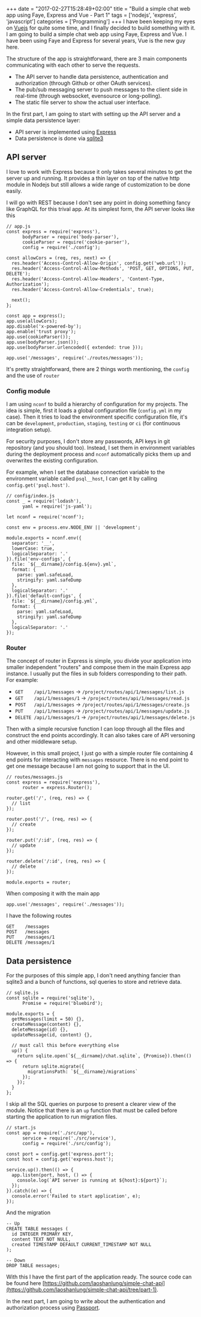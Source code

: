 +++
date = "2017-02-27T15:28:49+02:00"
title = "Build a simple chat web app using Faye, Express and Vue - Part 1"
tags = ['nodejs', 'express', 'javascript']
categories = ['Programming']
+++
I have been keeping my eyes on [Vuejs](https://vuejs.org/) for quite some time, and I finally decided to build something with it. I am going to build a simple chat web app using Faye, Express and Vue. I have been using Faye and Express for several years, Vue is the new guy here.

<!--more-->

The structure of the app is straightforward, there are 3 main components communicating with each other to serve the requests.

- The API server to handle data persistence, authentication and authorization (through Github or other OAuth services).
- The pub/sub messaging server to push messages to the client side in real-time (through websocket, evensource or long-polling).
- The static file server to show the actual user interface.

In the first part, I am going to start with setting up the API server and a simple data persistence layer:

- API server is implemented using [Express](http://expressjs.com/)
- Data persistence is done via [sqlite3](https://github.com/kriasoft/node-sqlite)

## API server
I love to work with Express because it only takes several minutes to get the server up and running. It provides a thin layer on top of the native http module in Nodejs but still allows a wide range of customization to be done easily.

I will go with REST because I don't see any point in doing something fancy like GraphQL for this trival app. At its simplest form, the API server looks like this
```
// app.js
const express = require('express'),
      bodyParser = require('body-parser'),
      cookieParser = require('cookie-parser'),
      config = require('./config');

const allowCors = (req, res, next) => {
  res.header('Access-Control-Allow-Origin', config.get('web.url'));
  res.header('Access-Control-Allow-Methods', 'POST, GET, OPTIONS, PUT, DELETE');
  res.header('Access-Control-Allow-Headers', 'Content-Type, Authorization');
  res.header('Access-Control-Allow-Credentials', true);

  next();
};

const app = express();
app.use(allowCors);
app.disable('x-powered-by');
app.enable('trust proxy');
app.use(cookieParser());
app.use(bodyParser.json());
app.use(bodyParser.urlencoded({ extended: true }));

app.use('/messages', require('./routes/messages'));
```

It's pretty straightforward, there are 2 things worth mentioning, the `config` and the use of `router`

### Config module
I am using `nconf` to build a hierarchy of configuration for my projects. The idea is simple, first it loads a global configuration file (`config.yml` in my case). Then it tries to load the environment specific configuration file, it's can be `development`, `production`, `staging`, `testing` or `ci` (for continuous integration setup).

For security purposes, I don't store any passwords, API keys in git repository (and you should too). Instead, I set them in environment variables during the deployment process and `nconf` automatically picks them up and overwrites the existing configuration.

For example, when I set the database connection variable to the environment variable called `psql__host`, I can get it by calling `config.get('psql.host')`.

```
// config/index.js
const _ = require('lodash'),
      yaml = require('js-yaml');

let nconf = require('nconf');

const env = process.env.NODE_ENV || 'development';

module.exports = nconf.env({
  separator: '__',
  lowerCase: true,
  logicalSeparator: '.'
}).file('env-configs', {
  file: `${__dirname}/config.${env}.yml`,
  format: {
    parse: yaml.safeLoad,
    stringify: yaml.safeDump
  },
  logicalSeparator: '.'
}).file('default-configs', {
  file: `${__dirname}/config.yml`,
  format: {
    parse: yaml.safeLoad,
    stringify: yaml.safeDump
  },
  logicalSeparator: '.'
});
```

### Router
The concept of router in Express is simple, you divide your application into smaller independent "routers" and compose them in the main Express app instance. I usually put the files in sub folders corresponding to their path. For example:

- `GET    /api/1/messages`   -> `/project/routes/api/1/messages/list.js`
- `GET    /api/1/messages/1` -> `/project/routes/api/1/messages/read.js`
- `POST   /api/1/messages`   -> `/project/routes/api/1/messages/create.js`
- `PUT    /api/1/messages`   -> `/project/routes/api/1/messages/update.js`
- `DELETE /api/1/messages/1` -> `/project/routes/api/1/messages/delete.js`

Then with a simple recursive function I can loop through all the files and construct the end points accordingly. It can also takes care of API versoning and other middleware setup.

However, in this small project, I just go with a simple router file containing 4 end points for interacting with `messages` resource. There is no end point to get one message because I am not going to support that in the UI.

```
// routes/messages.js
const express = require('express'),
      router = express.Router();

router.get('/', (req, res) => {
  // list
});

router.post('/', (req, res) => {
  // create
});

router.put('/:id', (req, res) => {
  // update
});

router.delete('/:id', (req, res) => {
  // delete
});

module.exports = router;
```

When composing it with the main app

```
app.use('/messages', require('./messages'));
```

I have the following routes
```
GET    /messages
POST   /messages
PUT    /messages/1
DELETE /messages/1
```

## Data persistence
For the purposes of this simple app, I don't need anything fancier than sqlite3 and a bunch of functions, sql queries to store and retrieve data.

```
// sqlite.js
const sqlite = require('sqlite'),
      Promise = require('bluebird');

module.exports = {
  getMessages(limit = 50) {},
  createMessage(content) {},
  deleteMessage(id) {},
  updateMessage(id, content) {},

  // must call this before everything else
  up() {
    return sqlite.open(`${__dirname}/chat.sqlite`, {Promise}).then(() => {
      return sqlite.migrate({
        migrationsPath: `${__dirname}/migrations`
      });
    });
  }
};
```

I skip all the SQL queries on purpose to present a clearer view of the module. Notice that there is an `up` function that must be called before starting the application to run migration files.

```
// start.js
const app = require('./src/app'),
      service = require('./src/service'),
      config = require('./src/config');

const port = config.get('express.port');
const host = config.get('express.host');

service.up().then(() => {
  app.listen(port, host, () => {
    console.log(`API server is running at ${host}:${port}`);
  });
}).catch((e) => {
  console.error('Failed to start application', e);
});
```

And the migration

```
-- Up
CREATE TABLE messages (
  id INTEGER PRIMARY KEY,
  content TEXT NOT NULL,
  created TIMESTAMP DEFAULT CURRENT_TIMESTAMP NOT NULL
);

-- Down
DROP TABLE messages;
```

With this I have the first part of the application ready. The source code can be found here [https://github.com/laoshanlung/simple-chat-api](https://github.com/laoshanlung/simple-chat-api/tree/part-1).

In the next part, I am going to write about the authentication and authorization process using [Passport](http://passportjs.org/).

